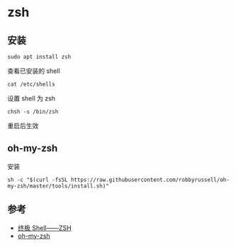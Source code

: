 # zsh

## 安装

```
sudo apt install zsh
```

查看已安装的 shell

```
cat /etc/shells
```

设置 shell 为 zsh

```
chsh -s /bin/zsh
```

重启后生效

## oh-my-zsh
安装

```
sh -c "$(curl -fsSL https://raw.githubusercontent.com/robbyrussell/oh-my-zsh/master/tools/install.sh)"
```

## 参考

- [终极 Shell——ZSH](https://zhuanlan.zhihu.com/p/19556676)
- [oh-my-zsh](https://github.com/robbyrussell/oh-my-zsh#basic-installation)


